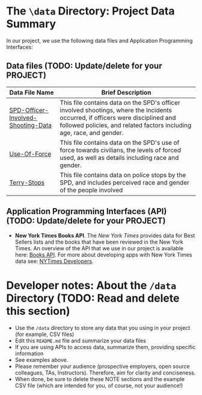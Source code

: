 # The `\data` Directory: Project Data Summary

In our project, we use the following data files and Application Programming Interfaces:

## Data files (TODO: Update/delete for your PROJECT)
|Data File Name | Brief Description|
|---------------| -----------------|
|[SPD-Officer-Involved-Shooting-Data](./data/SPD_Officer_Involved_Shooting__OIS__Data.csv) | This file contains data on the SPD's officer involved shootings, where the incidents occurred, if officers were disciplined and followed policies, and related factors including age, race, and gender.
|[Use-Of-Force](./data/Use_Of_Force.csv) | This file contains data on the SPD's use of force towards civilians, the levels of forced used, as well as details including race and gender.
|[Terry-Stops](./data/Terry_Stops.csv) | This file contains data on police stops by the SPD, and includes perceived race and gender of the people involved


## Application Programming Interfaces (API) (TODO: Update/delete for your PROJECT)

* **New York Times Books API**. The _New York Times_ provides data for Best
Sellers lists and the books that have been reviewed in the New York Times. An overview of the API that we use in our project is available here: [Books API](https://developer.nytimes.com/docs/books-product/1/overview). For more about developing apps with New York Times data see: [NYTimes Developers](https://developer.nytimes.com/).

# Developer notes: About the `/data` Directory (TODO: Read and delete this section)

* Use the `/data` directory to store any data that you using in your project (for example, CSV files)
* Edit this `README.md` file and summarize your data files
* If you are using APIs to access data, summarize them, providing specific information
* See examples above.
* Please remember your audience (prospective employers, open source colleagues, TAs, Instructors). Therefore,
aim for clarity and conciseness.
* When done, be sure to delete these NOTE sections and the example CSV file (which are intended for you, of course, not your audience!)

